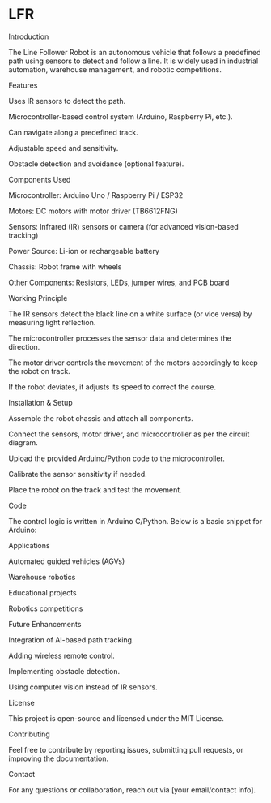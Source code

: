# LFR
Introduction

The Line Follower Robot is an autonomous vehicle that follows a predefined path using sensors to detect and follow a line. It is widely used in industrial automation, warehouse management, and robotic competitions.

Features

Uses IR sensors to detect the path.

Microcontroller-based control system (Arduino, Raspberry Pi, etc.).

Can navigate along a predefined track.

Adjustable speed and sensitivity.

Obstacle detection and avoidance (optional feature).

Components Used

Microcontroller: Arduino Uno / Raspberry Pi / ESP32

Motors: DC motors with motor driver (TB6612FNG)

Sensors: Infrared (IR) sensors or camera (for advanced vision-based tracking)

Power Source: Li-ion or rechargeable battery

Chassis: Robot frame with wheels

Other Components: Resistors, LEDs, jumper wires, and PCB board

Working Principle

The IR sensors detect the black line on a white surface (or vice versa) by measuring light reflection.

The microcontroller processes the sensor data and determines the direction.

The motor driver controls the movement of the motors accordingly to keep the robot on track.

If the robot deviates, it adjusts its speed to correct the course.

Installation & Setup

Assemble the robot chassis and attach all components.

Connect the sensors, motor driver, and microcontroller as per the circuit diagram.

Upload the provided Arduino/Python code to the microcontroller.

Calibrate the sensor sensitivity if needed.

Place the robot on the track and test the movement.

Code

The control logic is written in Arduino C/Python. Below is a basic snippet for Arduino:

Applications

Automated guided vehicles (AGVs)

Warehouse robotics

Educational projects

Robotics competitions

Future Enhancements

Integration of AI-based path tracking.

Adding wireless remote control.

Implementing obstacle detection.

Using computer vision instead of IR sensors.

License

This project is open-source and licensed under the MIT License.

Contributing

Feel free to contribute by reporting issues, submitting pull requests, or improving the documentation.

Contact

For any questions or collaboration, reach out via [your email/contact info].


